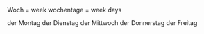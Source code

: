 Woch = week
wochentage = week days

der Montag
der Dienstag
der Mittwoch
der Donnerstag
der Freitag


